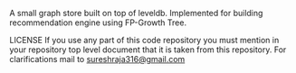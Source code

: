 A small graph store built on top of leveldb. Implemented for building recommendation engine using FP-Growth Tree.


LICENSE
If you use any part of this code repository you must mention in your repository top level document that it is taken from this repository.
For clarifications mail to sureshraja316@gmail.com
